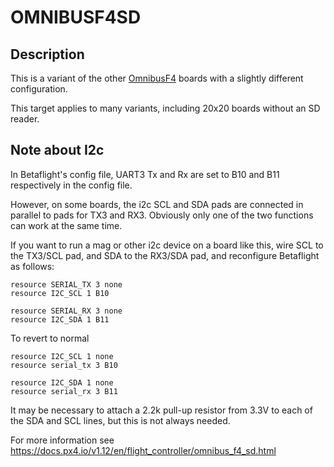 # OMNIBUSF4SD

## Description

This is a variant of the other [OmnibusF4](/docs/wiki/boards/archive/OMNIBUSF4) boards with a slightly different configuration.

This target applies to many variants, including 20x20 boards without an SD reader.

## Note about I2c

In Betaflight's config file, UART3 Tx and Rx are set to B10 and B11 respectively in the config file.

However, on some boards, the i2c SCL and SDA pads are connected in parallel to pads for TX3 and RX3. Obviously only one of the two functions can work at the same time.

If you want to run a mag or other i2c device on a board like this, wire SCL to the TX3/SCL pad, and SDA to the RX3/SDA pad, and reconfigure Betaflight as follows:

```
resource SERIAL_TX 3 none
resource I2C_SCL 1 B10

resource SERIAL_RX 3 none
resource I2C_SDA 1 B11
```

To revert to normal

```
resource I2C_SCL 1 none
resource serial_tx 3 B10

resource I2C_SDA 1 none
resource serial_rx 3 B11
```

It may be necessary to attach a 2.2k pull-up resistor from 3.3V to each of the SDA and SCL lines, but this is not always needed.

For more information see https://docs.px4.io/v1.12/en/flight_controller/omnibus_f4_sd.html
